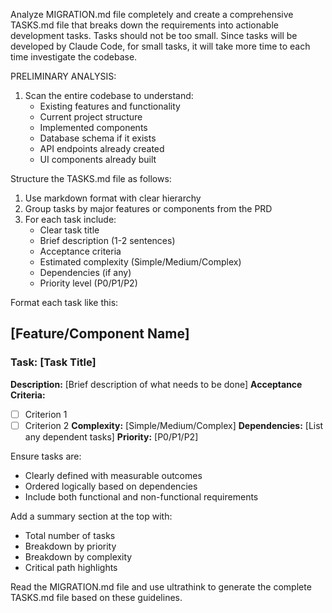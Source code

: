 Analyze MIGRATION.md file completely and create a comprehensive TASKS.md file that breaks down the requirements into actionable development tasks.
Tasks should not be too small. Since tasks will be developed by Claude Code, for small tasks, it will take more time to each time investigate the codebase.

PRELIMINARY ANALYSIS:
1. Scan the entire codebase to understand:
   - Existing features and functionality
   - Current project structure
   - Implemented components
   - Database schema if it exists
   - API endpoints already created
   - UI components already built

Structure the TASKS.md file as follows:

1. Use markdown format with clear hierarchy
2. Group tasks by major features or components from the PRD
3. For each task include:
   - Clear task title
   - Brief description (1-2 sentences)
   - Acceptance criteria
   - Estimated complexity (Simple/Medium/Complex)
   - Dependencies (if any)
   - Priority level (P0/P1/P2)

Format each task like this:

## [Feature/Component Name]

### Task: [Task Title]
**Description:** [Brief description of what needs to be done]
**Acceptance Criteria:**
- [ ] Criterion 1
- [ ] Criterion 2
**Complexity:** [Simple/Medium/Complex]
**Dependencies:** [List any dependent tasks]
**Priority:** [P0/P1/P2]

Ensure tasks are:
- Clearly defined with measurable outcomes
- Ordered logically based on dependencies
- Include both functional and non-functional requirements

Add a summary section at the top with:
- Total number of tasks
- Breakdown by priority
- Breakdown by complexity
- Critical path highlights

Read the MIGRATION.md file and use ultrathink to generate the complete TASKS.md file based on these guidelines.